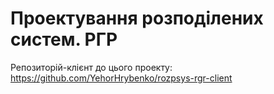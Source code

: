 # Проектування розподілених систем. РГР
Репозиторій-клієнт до цього проекту:
https://github.com/YehorHrybenko/rozpsys-rgr-client
